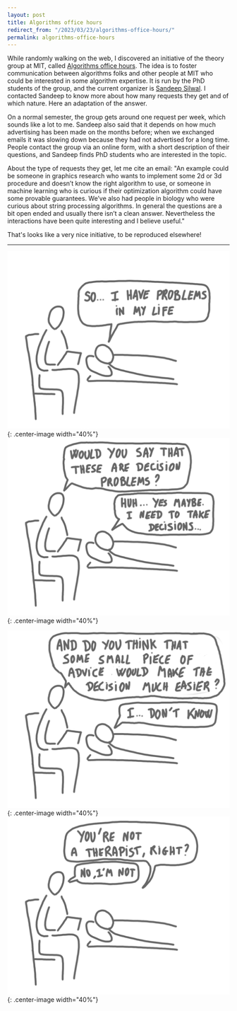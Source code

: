 ```yaml
---
layout: post
title: Algorithms office hours
redirect_from: "/2023/03/23/algorithms-office-hours/"
permalink: algorithms-office-hours
---
```


While randomly walking on the web, I discovered an initiative of the theory 
group at MIT, called [Algorithms office hours](https://web.mit.edu/algoh/www/).
The idea is to foster communication between algorithms folks and other 
people at MIT who could be interested in some algorithm expertise. 
It is run by the PhD students of the group, and the current organizer is 
[Sandeep Silwal](https://toc.csail.mit.edu/user/349). 
I contacted Sandeep to know more about how many requests they get and 
of which nature. Here an adaptation of the answer. 

On a normal semester, the group gets around one request per week, which 
sounds like a lot to me. 
Sandeep also said that it depends on how much advertising has been made on 
the months before; when we exchanged emails it was slowing down because
they had not advertised for a long time. 
People contact the group via an online form, with a short description of 
their questions, and Sandeep finds PhD students who are interested in the 
topic. 

About the type of requests they get, let me cite an email: "An example could be someone in 
graphics research who wants to implement some 2d or 3d procedure and 
doesn’t know the right algorithm to use, or someone in machine learning 
who is curious if their optimization algorithm could have some provable 
guarantees. We’ve also had people in biology who were curious about string 
processing algorithms. In general the questions are a bit open ended and 
usually there isn’t a clean answer. Nevertheless the interactions have been 
quite interesting and I believe useful."

That's looks like a very nice initiative, to be reproduced elsewhere! 

---


![](../assets/algo-hours-1.png){: .center-image width="40%"}
![](../assets/algo-hours-2.png){: .center-image width="40%"}

![](../assets/algo-hours-3.png){: .center-image width="40%"}
![](../assets/algo-hours-4.png){: .center-image width="40%"}



